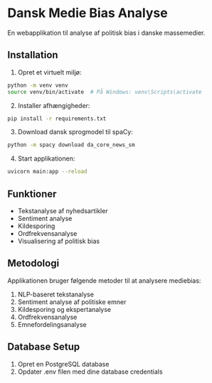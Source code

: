 # Dansk Medie Bias Analyse

En webapplikation til analyse af politisk bias i danske massemedier.

## Installation

1. Opret et virtuelt miljø:
```bash
python -m venv venv
source venv/bin/activate  # På Windows: venv\Scripts\activate
```

2. Installer afhængigheder:
```bash
pip install -r requirements.txt
```

3. Download dansk sprogmodel til spaCy:
```bash
python -m spacy download da_core_news_sm
```

4. Start applikationen:
```bash
uvicorn main:app --reload
```

## Funktioner

- Tekstanalyse af nyhedsartikler
- Sentiment analyse
- Kildesporing
- Ordfrekvensanalyse
- Visualisering af politisk bias

## Metodologi

Applikationen bruger følgende metoder til at analysere mediebias:

1. NLP-baseret tekstanalyse
2. Sentiment analyse af politiske emner
3. Kildesporing og ekspertanalyse
4. Ordfrekvensanalyse
5. Emnefordelingsanalyse

## Database Setup

1. Opret en PostgreSQL database
2. Opdater .env filen med dine database credentials
